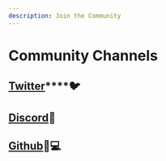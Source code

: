 ```yaml
---
description: Join the Community
---
```


# Community Channels

## [Twitter](https://twitter.com/JunoNetwork)\*\*\*\*🐦 

## [Discord](https://discord.gg/QcWPfK4gJ2)💬 

## [Github](https://github.com/CosmosContracts)👨💻 




